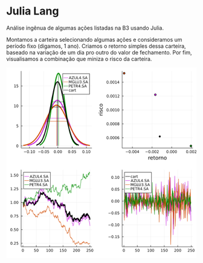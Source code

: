 # Julia Lang

Análise ingênua de algumas ações listadas na B3 usando Julia.

Montamos a carteira selecionando algumas ações e consideramos um período fixo (digamos, 1 ano).
Criamos o retorno simples dessa carteira, baseado na variação de um dia pro outro do valor de fechamento.
Por fim, visualisamos a combinação que miniza o risco da carteira.


![alt text](https://github.com/FelipeConsole/Playing_with_stocks/blob/main/file.png)

```
